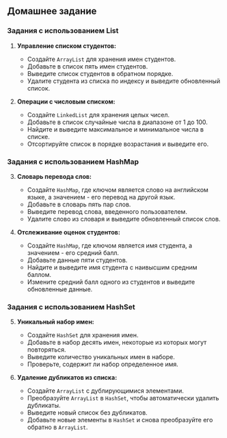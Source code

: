 ## Домашнее задание

### Задания с использованием List

1. **Управление списком студентов:**
    - Создайте `ArrayList` для хранения имен студентов.
    - Добавьте в список пять имен студентов.
    - Выведите список студентов в обратном порядке.
    - Удалите студента из списка по индексу и выведите обновленный список.

2. **Операции с числовым списком:**
    - Создайте `LinkedList` для хранения целых чисел.
    - Добавьте в список случайные числа в диапазоне от 1 до 100.
    - Найдите и выведите максимальное и минимальное числа в списке.
    - Отсортируйте список в порядке возрастания и выведите его.

### Задания с использованием HashMap

3. **Словарь перевода слов:**
    - Создайте `HashMap`, где ключом является слово на английском языке, а значением - его перевод на другой язык.
    - Добавьте в словарь пять пар слов.
    - Выведите перевод слова, введенного пользователем.
    - Удалите слово из словаря и выведите обновленный список слов.

4. **Отслеживание оценок студентов:**
    - Создайте `HashMap`, где ключом является имя студента, а значением - его средний балл.
    - Добавьте данные пяти студентов.
    - Найдите и выведите имя студента с наивысшим средним баллом.
    - Измените средний балл одного из студентов и выведите обновленные данные.

### Задания с использованием HashSet

5. **Уникальный набор имен:**
    - Создайте `HashSet` для хранения имен.
    - Добавьте в набор десять имен, некоторые из которых могут повторяться.
    - Выведите количество уникальных имен в наборе.
    - Проверьте, содержит ли набор определенное имя.

6. **Удаление дубликатов из списка:**
    - Создайте `ArrayList` с дублирующимися элементами.
    - Преобразуйте `ArrayList` в `HashSet`, чтобы автоматически удалить дубликаты.
    - Выведите новый список без дубликатов.
    - Добавьте новые элементы в `HashSet` и снова преобразуйте его обратно в `ArrayList`.


